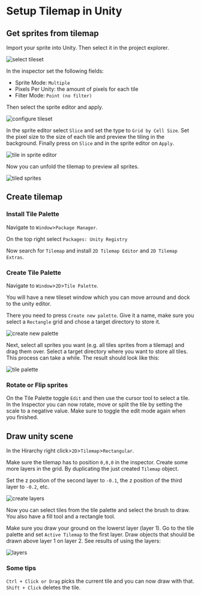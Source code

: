# Setup Tilemap in Unity

## Get sprites from tilemap

Import your sprite into Unity. Then select it in the project explorer.

![select tileset](setup-unity-tilemap/select-tileset.png)

In the inspector set the following fields:

- Sprite Mode: `Multiple`
- Pixels Per Unity: the amount of pixels for each tile
- Filter Mode: `Point (no filter)`

Then select the sprite editor and apply.

![configure tileset](setup-unity-tilemap/configure-tileset.png)

In the sprite editor select `Slice` and set the type to `Grid by Cell Size`. Set the pixel size to the size of each tile and preview the tiling in the background. Finally press on `Slice` and in the sprite editor on `Apply`.

![tile in sprite editor](setup-unity-tilemap/tile-in-sprite-editor.png)

Now you can unfold the tilemap to preview all sprites.

![tiled sprites](setup-unity-tilemap/tiled-sprites.png)

## Create tilemap

### Install Tile Palette

Navigate to `Window`>`Package Manager`.

On the top right select `Packages: Unity Registry`

Now search for `Tilemap` and install `2D Tilemap Editor` and `2D Tilemap Extras`.

### Create Tile Palette

Navigate to `Window`>`2D`>`Tile Palette`.

You will have a new tileset window which you can move arround and dock to the unity editor.

There you need to press `Create new palette`. Give it a name, make sure you select a `Rectangle` grid and chose a target directory to store it.

![create new palette](setup-unity-tilemap/create-new-palette.png)

Next, select all sprites you want (e.g. all tiles sprites from a tilemap) and drag them over. Select a target directory where you want to store all tiles. This process can take a while. The result should look like this:

![tile palette](setup-unity-tilemap/tile-palette.png)

### Rotate or Flip sprites

On the Tile Palette toggle `Edit` and then use the cursor tool to select a tile. In the Inspector you can now rotate, move or split the tile by setting the scale to a negative value. Make sure to toggle the edit mode again when you finished.

## Draw unity scene

In the Hirarchy right click>`2D`>`Tilemap`>`Rectangular`.

Make sure the tilemap has to position `0,0,0` in the inspector. Create some more layers in the grid. By duplicating the just created `Tilemap` object.

Set the z position of the second layer to `-0.1`, the z position of the third layer to `-0.2`, etc.

![create layers](setup-unity-tilemap/create-layers.png)

Now you can select tiles from the tile palette and select the brush to draw. You also have a fill tool and a rectangle tool.

Make sure you draw your ground on the lowerst layer (layer 1). Go to the tile palette and set `Active Tilemap` to the first layer. Draw objects that should be drawn above layer 1 on layer 2. See results of using the layers:

![layers](setup-unity-tilemap/layers.png)

### Some tips

`Ctrl + Click or Drag` picks the current tile and you can now draw with that.
`Shift + Click` deletes the tile.
